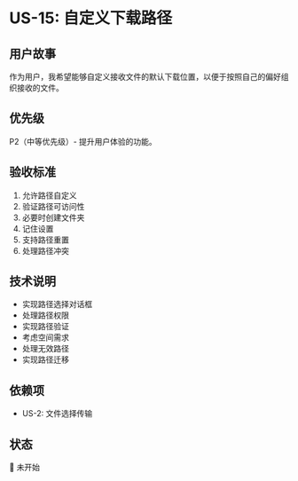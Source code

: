 # US-15: 自定义下载路径

## 用户故事
作为用户，我希望能够自定义接收文件的默认下载位置，以便于按照自己的偏好组织接收的文件。

## 优先级
P2（中等优先级）- 提升用户体验的功能。

## 验收标准
1. 允许路径自定义
2. 验证路径可访问性
3. 必要时创建文件夹
4. 记住设置
5. 支持路径重置
6. 处理路径冲突

## 技术说明
- 实现路径选择对话框
- 处理路径权限
- 实现路径验证
- 考虑空间需求
- 处理无效路径
- 实现路径迁移

## 依赖项
- US-2: 文件选择传输

## 状态
🔄 未开始
